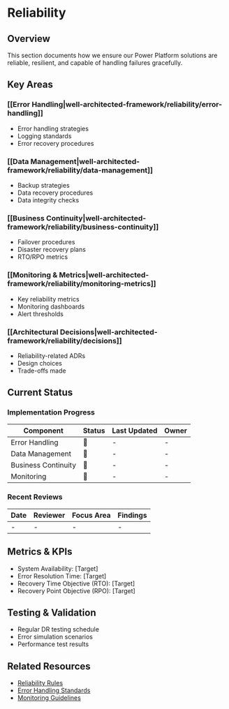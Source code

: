 # Reliability

## Overview
This section documents how we ensure our Power Platform solutions are reliable, resilient, and capable of handling failures gracefully.

## Key Areas

### [[Error Handling|well-architected-framework/reliability/error-handling]]
- Error handling strategies
- Logging standards
- Error recovery procedures

### [[Data Management|well-architected-framework/reliability/data-management]]
- Backup strategies
- Data recovery procedures
- Data integrity checks

### [[Business Continuity|well-architected-framework/reliability/business-continuity]]
- Failover procedures
- Disaster recovery plans
- RTO/RPO metrics

### [[Monitoring & Metrics|well-architected-framework/reliability/monitoring-metrics]]
- Key reliability metrics
- Monitoring dashboards
- Alert thresholds

### [[Architectural Decisions|well-architected-framework/reliability/decisions]]
- Reliability-related ADRs
- Design choices
- Trade-offs made

## Current Status

### Implementation Progress
| Component | Status | Last Updated | Owner |
|-----------|--------|--------------|--------|
| Error Handling | 🔴 | - | - |
| Data Management | 🔴 | - | - |
| Business Continuity | 🔴 | - | - |
| Monitoring | 🔴 | - | - |

### Recent Reviews
| Date | Reviewer | Focus Area | Findings |
|------|----------|------------|-----------|
| - | - | - | - |

## Metrics & KPIs
- System Availability: [Target]
- Error Resolution Time: [Target]
- Recovery Time Objective (RTO): [Target]
- Recovery Point Objective (RPO): [Target]

## Testing & Validation
- Regular DR testing schedule
- Error simulation scenarios
- Performance test results

## Related Resources
- [Reliability Rules](/.cursor/rules/well-architected-rules.md#1-reliability-rules)
- [Error Handling Standards](/.cursor/rules/error-handling-standards.md)
- [Monitoring Guidelines](/.cursor/rules/monitoring-standards.md) 